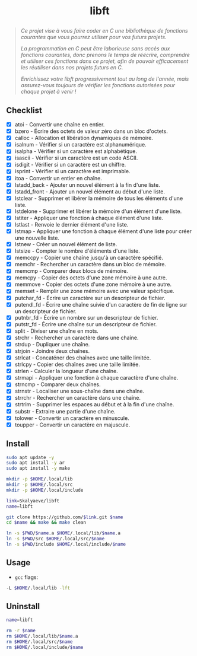 # <p align="center">libft</p>
> *Ce projet vise à vous faire coder en C une bibliothèque de fonctions courantes que vous pourrez utiliser pour vos futurs projets.*
>
> *La programmation en C peut être laborieuse sans accès aux fonctions courantes, donc prenons le temps de réécrire, comprendre et utiliser ces fonctions dans ce projet, afin de pouvoir efficacement les réutiliser dans nos projets futurs en C.*
>
> *Enrichissez votre libft progressivement tout au long de l'année, mais assurez-vous toujours de vérifier les fonctions autorisées pour chaque projet à venir !*

## Checklist
- [x] atoi - Convertir une chaîne en entier.
- [x] bzero - Écrire des octets de valeur zéro dans un bloc d'octets.
- [x] calloc - Allocation et libération dynamiques de mémoire.
- [x] isalnum - Vérifier si un caractère est alphanumérique.
- [x] isalpha - Vérifier si un caractère est alphabétique.
- [x] isascii - Vérifier si un caractère est un code ASCII.
- [x] isdigit - Vérifier si un caractère est un chiffre.
- [x] isprint - Vérifier si un caractère est imprimable.
- [x] itoa - Convertir un entier en chaîne.
- [x] lstadd_back - Ajouter un nouvel élément à la fin d'une liste.
- [x] lstadd_front - Ajouter un nouvel élément au début d'une liste.
- [x] lstclear - Supprimer et libérer la mémoire de tous les éléments d'une liste.
- [x] lstdelone - Supprimer et libérer la mémoire d'un élément d'une liste.
- [x] lstiter - Appliquer une fonction à chaque élément d'une liste.
- [x] lstlast - Renvoie le dernier élément d'une liste.
- [x] lstmap - Appliquer une fonction à chaque élément d'une liste pour créer une nouvelle liste.
- [x] lstnew - Créer un nouvel élément de liste.
- [x] lstsize - Compter le nombre d'éléments d'une liste.
- [x] memccpy - Copier une chaîne jusqu'à un caractère spécifié.
- [x] memchr - Rechercher un caractère dans un bloc de mémoire.
- [x] memcmp - Comparer deux blocs de mémoire.
- [x] memcpy - Copier des octets d'une zone mémoire à une autre.
- [x] memmove - Copier des octets d'une zone mémoire à une autre.
- [x] memset - Remplir une zone mémoire avec une valeur spécifique.
- [x] putchar_fd - Écrire un caractère sur un descripteur de fichier.
- [x] putendl_fd - Écrire une chaîne suivie d'un caractère de fin de ligne sur un descripteur de fichier.
- [x] putnbr_fd - Écrire un nombre sur un descripteur de fichier.
- [x] putstr_fd - Écrire une chaîne sur un descripteur de fichier.
- [x] split - Diviser une chaîne en mots.
- [x] strchr - Rechercher un caractère dans une chaîne.
- [x] strdup - Dupliquer une chaîne.
- [x] strjoin - Joindre deux chaînes.
- [x] strlcat - Concaténer des chaînes avec une taille limitée.
- [x] strlcpy - Copier des chaînes avec une taille limitée.
- [x] strlen - Calculer la longueur d'une chaîne.
- [x] strmapi - Appliquer une fonction à chaque caractère d'une chaîne.
- [x] strncmp - Comparer deux chaînes.
- [x] strnstr - Localiser une sous-chaîne dans une chaîne.
- [x] strrchr - Rechercher un caractère dans une chaîne.
- [x] strtrim - Supprimer les espaces au début et à la fin d'une chaîne.
- [x] substr - Extraire une partie d'une chaîne.
- [x] tolower - Convertir un caractère en minuscule.
- [x] toupper - Convertir un caractère en majuscule.

## Install
```bash
sudo apt update -y
sudo apt install -y ar
sudo apt install -y make
```
```bash
mkdir -p $HOME/.local/lib
mkdir -p $HOME/.local/src
mkdir -p $HOME/.local/include
```
```bash
link=Skalyaeve/libft
name=libft

git clone https://github.com/$link.git $name
cd $name && make && make clean

ln -s $PWD/$name.a $HOME/.local/lib/$name.a
ln -s $PWD/src $HOME/.local/src/$name
ln -s $PWD/include $HOME/.local/include/$name
```

## Usage
- `gcc` flags:
```bash
-L $HOME/.local/lib -lft
```

## Uninstall
```bash
name=libft

rm -r $name
rm $HOME/.local/lib/$name.a
rm $HOME/.local/src/$name
rm $HOME/.local/include/$name
```
